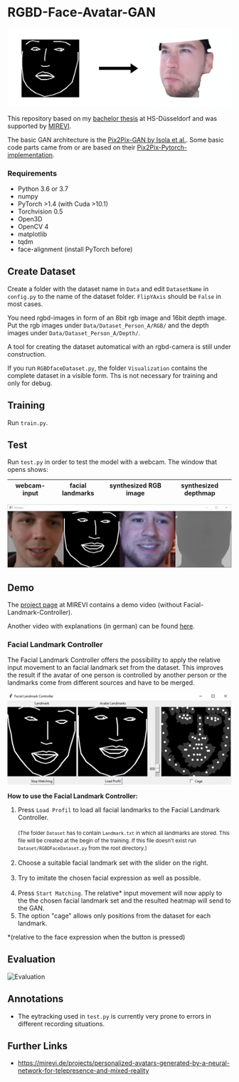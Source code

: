 # RGBD-Face-Avatar-GAN

![Overview](Docu/Images/Overview.png)

This repository based on my [bachelor thesis](Docu/Bachelorarbeit_Alexander_Pech_736825.pdf) at HS-Düsseldorf and was supported by [MIREVI](https://mirevi.de). 

The basic GAN architecture is the [Pix2Pix-GAN by Isola et al.](https://phillipi.github.io/pix2pix/). 
Some basic code parts came from or are based on their [Pix2Pix-Pytorch-implementation](https://github.com/junyanz/pytorch-CycleGAN-and-pix2pix).

### Requirements

- Python 3.6 or 3.7 
- numpy
- PyTorch >1.4 (with Cuda >10.1)
- Torchvision 0.5
- Open3D
- OpenCV 4
- matplotlib
- tqdm
- face-alignment (install PyTorch before)


## Create Dataset

Create a folder with the dataset name in `Data` and edit `DatasetName` in `config.py` to the name of the dataset folder.
`FlipYAxis` should be `False` in most cases.

You need rgbd-images in form of an 8bit rgb image and 16bit depth image. 
Put the rgb images under `Data/Dataset_Person_A/RGB/` and the depth images under `Data/Dataset_Person_A/Depth/`.

A tool for creating the dataset automatical with an rgbd-camera is still under construction.

If you run `RGBDfaceDataset.py`, the folder `Visualization` contains the complete dataset in a visible form. 
Ths is not necessary for training and only for debug.

## Training

Run `train.py`.

## Test

Run `test.py` in order to test the model with a webcam. The window that opens shows: 

| webcam-input | facial landmarks | synthesized RGB image | synthesized depthmap |
|---|---|---|---|

![RGBD-Face-Avatar-GAN](Docu/Images/RGBD-Face-Avatar-GAN.png)

## Demo

The [project page](https://mirevi.de/projects/personalized-avatars-generated-by-a-neural-network-for-telepresence-and-mixed-reality) at MIREVI contains a demo video
(without Facial-Landmark-Controller).

Another  video with explanations (in german) can be found [here](https://nextcloud.mirevi.medien.hs-duesseldorf.de/s/draibnCpbcGRH2A).

### Facial Landmark Controller

The Facial Landmark Controller offers the possibility to apply the relative input movement to an 
facial landmark set from the dataset. This improves the result if the avatar of one person is 
controlled by another person or the landmarks come from different sources and have to be merged. 

![FacialLandmarkControllerImage](Docu/Images/FacialLandmarkController.png)

**How to use the Facial Landmark Controller:**
1. Press `Load Profil` to load all facial landmarks to the Facial Landmark Controller. <br/><br/><small>(The folder 
`Dataset` has to contain `Landmark.txt` in which all landmarks are stored. This file will be 
created at the begin of the training. If this file doesn't exist run `Dataset/RGBDFaceDataset.py` 
from the root directory.)</small><br/><br/>
2. Choose a suitable facial landmark set with the slider on the right. <br/><br/>
3. Try to imitate the chosen facial expression as well as possible.<br/><br/>
4. Press `Start Matching`. The relative* input movement will now apply to the the chosen facial 
landmark set and the resulted heatmap will send to the GAN.
5. The option "cage" allows only positions from the dataset for each landmark.   

*(relative to the face expression when the button is pressed)

## Evaluation

![Evaluation](https://nextcloud.mirevi.medien.hs-duesseldorf.de/s/zMBigPZbwKWmZ5D/preview)

## Annotations

- The eytracking used in `test.py` is currently very prone to errors in different recording situations.

## Further Links

- https://mirevi.de/projects/personalized-avatars-generated-by-a-neural-network-for-telepresence-and-mixed-reality
